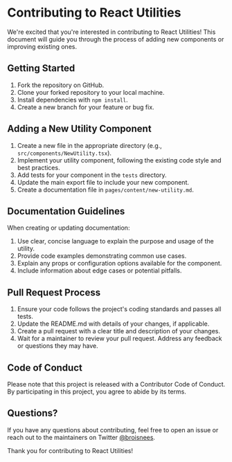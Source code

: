 # Contributing to React Utilities

We're excited that you're interested in contributing to React Utilities! This document will guide you through the process of adding new components or improving existing ones.

## Getting Started

1. Fork the repository on GitHub.
2. Clone your forked repository to your local machine.
3. Install dependencies with `npm install`.
4. Create a new branch for your feature or bug fix.

## Adding a New Utility Component

1. Create a new file in the appropriate directory (e.g., `src/components/NewUtility.tsx`).
2. Implement your utility component, following the existing code style and best practices.
3. Add tests for your component in the `tests` directory.
4. Update the main export file to include your new component.
5. Create a documentation file in `pages/content/new-utility.md`.

## Documentation Guidelines

When creating or updating documentation:

1. Use clear, concise language to explain the purpose and usage of the utility.
2. Provide code examples demonstrating common use cases.
3. Explain any props or configuration options available for the component.
4. Include information about edge cases or potential pitfalls.

## Pull Request Process

1. Ensure your code follows the project's coding standards and passes all tests.
2. Update the README.md with details of your changes, if applicable.
3. Create a pull request with a clear title and description of your changes.
4. Wait for a maintainer to review your pull request. Address any feedback or questions they may have.

## Code of Conduct

Please note that this project is released with a Contributor Code of Conduct. By participating in this project, you agree to abide by its terms.

## Questions?

If you have any questions about contributing, feel free to open an issue or reach out to the maintainers on Twitter [@broisnees](https://twitter.com/broisnees).

Thank you for contributing to React Utilities!
